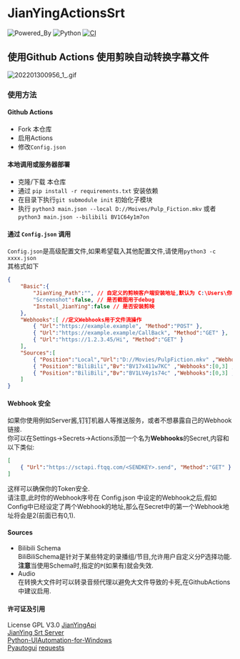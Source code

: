 # JianYingActionsSrt
![Powered_By](https://img.shields.io/badge/JianYingApi-blue.svg)  ![Python](https://img.shields.io/badge/Language-Python-green.svg) [![CI](https://github.com/P-PPPP/ActionsGui/actions/workflows/main.yml/badge.svg)](https://github.com/P-PPPP/ActionsGui/actions/workflows/main.yml) 

## 使用Github Actions 使用剪映自动转换字幕文件  

![202201300956_1_.gif](https://s2.loli.net/2022/03/24/G92tQ6RfJdYivPK.gif)  

### 使用方法
#### Github Actions
- Fork 本仓库
- 启用Actions
- 修改`Config.json`

#### 本地调用或服务器部署
- 克隆/下载 本仓库
- 通过 `pip install -r requirements.txt` 安装依赖
- 在目录下执行`git submodule init` 初始化子模块  
- 执行 `python3 main.json --local D://Moives/Pulp_Fiction.mkv` 或者 `python3 main.json --bilibili BV1C64y1m7on`

#### 通过 `Config.json` 调用
`Config.json`是高级配置文件,如果希望载入其他配置文件,请使用`python3 -c xxxx.json`  
其格式如下
```json
{
    "Basic":{
        "JianYing_Path":"", // 自定义的剪映客户端安装地址,默认为 C:\Users\你的用户名\AppData\Local\JianyingPro\Apps
        "Screenshot":false, // 是否截图用于debug
        "Install_JianYing":false // 是否安装剪映
    },
    "Webhooks":[ //定义Webhooks用于文件流操作
        { "Url":"https://example.example", "Method":"POST" },
        { "Url":"https://example.example/CallBack", "Method":"GET" },
        { "Url":"https://1.2.3.45/Hi", "Method":"GET" }
    ],
    "Sources":[
        { "Position":"Local","Url":"D://Movies/PulpFiction.mkv" ,"Webhooks":true , "Audio":true}, //单个文件粒化管理
        { "Position":"BiliBili","Bv":"BV17x411w7KC" ,"Webhooks":[0,3] ,"Schema":"Default"}, // 单个Schema
        { "Position":"BiliBili","Bv":"BV1LV4y1s74c" ,"Webhooks":[0,3] ,"P":[0,3]} //分P转换
    ]
}
```
#### Webhook 安全
如果你使用例如Server酱,钉钉机器人等推送服务，或者不想暴露自己的Webhook链接.    
你可以在Settings->Secrets->Actions添加一个名为**Webhooks**的Secret,内容和以下类似:    
```json
[
    { "Url":"https://sctapi.ftqq.com/<SENDKEY>.send", "Method":"GET" }
]
```
这样可以确保你的Token安全.  
请注意,此时你的Webhook序号在 Config.json 中设定的Webhook之后,假如Config中已经设定了两个Webhook的地址,那么在Secret中的第一个Webhook地址将会是2(前面已有0,1).  
#### Sources
- Bilibili Schema  
BiliBiliSchema是针对于某些特定的录播组/节目,允许用户自定义分P选择功能.  
**注意**当使用Schema时,指定的`P`(如果有)就会失效.  
- Audio  
在转换大文件时可以转录音频代理以避免大文件导致的卡死,在GithubActions中建议启用.    

#### 许可证及引用
License GPL V3.0
[JianYingApi](https://github.com/P-PPPP/JianYingApi)  
[JianYing Srt Server](https://github.com/A-Soul-Database/JianYingSrtServer)  
[Python-UIAutomation-for-Windows](https://github.com/yinkaisheng/Python-UIAutomation-for-Windows)  
[Pyautogui](https://github.com/asweigart/pyautogui)
[requests](https://github.com/psf/requests)  

